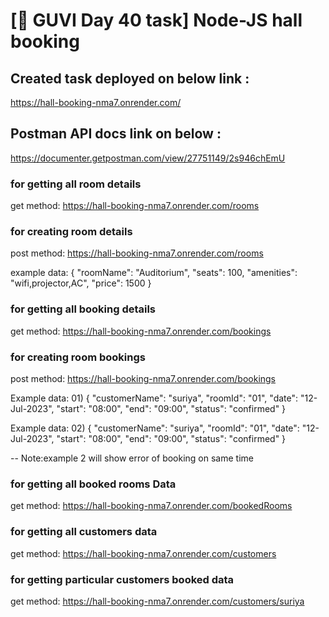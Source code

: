 # [🔗 GUVI Day 40 task] Node-JS hall booking

## Created task deployed on below link :

<a href="https://hall-booking-nma7.onrender.com/" target="_blank">https://hall-booking-nma7.onrender.com/</a>

## Postman API docs link on below :

<a href="https://documenter.getpostman.com/view/27751149/2s946chEmU" target="_blank">https://documenter.getpostman.com/view/27751149/2s946chEmU</a>

### for getting all room details

get method:
https://hall-booking-nma7.onrender.com/rooms

### for creating room details

post method:
https://hall-booking-nma7.onrender.com/rooms

example data:
{
"roomName": "Auditorium",
"seats": 100,
"amenities": "wifi,projector,AC",
"price": 1500
}

### for getting all booking details

get method:
https://hall-booking-nma7.onrender.com/bookings

### for creating room bookings

post method:
https://hall-booking-nma7.onrender.com/bookings

Example data: 01)
{
"customerName": "suriya",
"roomId": "01",
"date": "12-Jul-2023",
"start": "08:00",
"end": "09:00",
"status": "confirmed"
}

Example data: 02)
{
"customerName": "suriya",
"roomId": "01",
"date": "12-Jul-2023",
"start": "08:00",
"end": "09:00",
"status": "confirmed"
}

-- Note:example 2 will show error of booking on same time

### for getting all booked rooms Data

get method:
https://hall-booking-nma7.onrender.com/bookedRooms

### for getting all customers data

get method:
https://hall-booking-nma7.onrender.com/customers

### for getting particular customers booked data

get method:
https://hall-booking-nma7.onrender.com/customers/suriya
